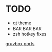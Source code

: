 # TODO

- qt theme
- BAR BAR BAR
- zsh hotkey fixes

[gruvbox ports](https://github.com/morhetz/gruvbox-contrib)
